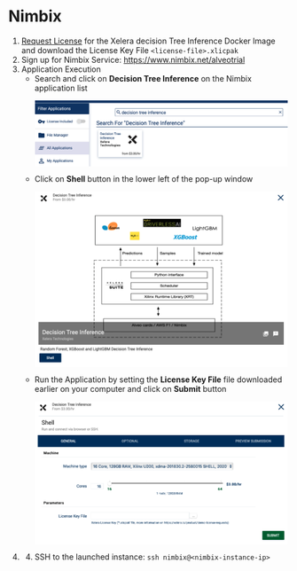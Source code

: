 # Nimbix


1. [Request License](https://xelera.io/product/demo-license-requests) for the Xelera decision Tree Inference Docker Image and download the License Key File `<license-file>.xlicpak`
2. Sign up for Nimbix Service: https://www.nimbix.net/alveotrial
3. Application Execution
    * Search and click on **Decision Tree Inference** on the Nimbix application list
        <p align="center">
        <img src="images/nimbix0.png" align="middle" width="500"/>
        </p>
    * Click on **Shell** button in the lower left of the pop-up window
        <p align="center">
        <img src="images/nimbix1.png" align="middle" width="500"/>
        </p>
    * Run the Application by setting the **License Key File** file downloaded earlier on your computer and click on **Submit** button
        <p align="center">
        <img src="images/nimbix2.png" align="middle" width="500"/>
        </p>
4. 4. SSH to the launched instance: `ssh nimbix@<nimbix-instance-ip>`
